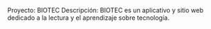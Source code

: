 Proyecto: BIOTEC
Descripción: BIOTEC es un aplicativo y sitio web dedicado a la lectura y el aprendizaje sobre tecnología.
